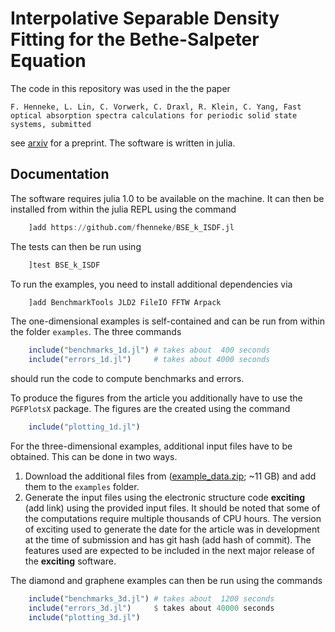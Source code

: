 # Interpolative Separable Density Fitting for the Bethe-Salpeter Equation

The code in this repository was used in the the paper

    F. Henneke, L. Lin, C. Vorwerk, C. Draxl, R. Klein, C. Yang, Fast optical absorption spectra calculations for periodic solid state systems, submitted

see [arxiv](https://arxiv.org/abs/1907.02827) for a preprint. The software is written in julia.

## Documentation

The software requires julia 1.0 to be available on the machine. It can then be installed from within the julia REPL using the command
```julia
    ]add https://github.com/fhenneke/BSE_k_ISDF.jl
```

The tests can then be run using
```julia
    ]test BSE_k_ISDF
```

To run the examples, you need to install additional dependencies via
```julia
    ]add BenchmarkTools JLD2 FileIO FFTW Arpack
```

The one-dimensional examples is self-contained and can be run from within the folder `examples`. The three commands
```julia
    include("benchmarks_1d.jl") # takes about  400 seconds
    include("errors_1d.jl")     # takes about 4000 seconds
```
should run the code to compute benchmarks and errors.

To produce the figures from the article you additionally have to use the `PGFPlotsX` package. The figures are the created using the command
```julia
    include("plotting_1d.jl")
```

For the three-dimensional examples, additional input files have to be obtained. This can be done in two ways.

1.  Download the additional files from ([example_data.zip](https://box.fu-berlin.de/s/AippyZbEZB64FmX); ~11 GB) and add them to the `examples` folder.
2.  Generate the input files using the electronic structure code __exciting__ (add link) using the provided input files. It should be noted that some of the computations require multiple thousands of CPU hours. The version of exciting used to generate the date for the article was in development at the time of submission and has git hash (add hash of commit). The features used are expected to be included in the next major release of the __exciting__ software.

The diamond and graphene examples can then be run using the commands
```julia
    include("benchmarks_3d.jl") # takes about  1200 seconds
    include("errors_3d.jl")     $ takes about 40000 seconds
    include("plotting_3d.jl")
```
